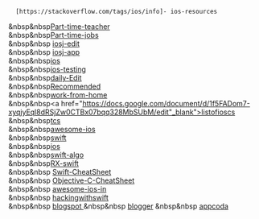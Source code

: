   
   
	  [https://stackoverflow.com/tags/ios/info]- ios-resources
&nbsp&nbsp<a href="https://www.naukri.com/part-time-teacher-jobs" target="_blank">Part-time-teacher	 </a> <br>
&nbsp&nbsp<a href="https://www.naukri.com/part-time-jobs" target="_blank">Part-time-jobs  </a> <br>
&nbsp&nbsp <a href="https://github.com/iosdevvivek/iosdevvivek.github.io/edit/master/iosj.md"> iosj-edit</a><br>
	&nbsp&nbsp <a href ="https://github.com/iosdevvivek/iosdevvivek.github.io/blob/master/iosj.md" > iosj-app </a> <br>	
&nbsp&nbsp<a href="https://www.naukri.com/ios-jobs" target="_blank">ios  </a> <br>
&nbsp&nbsp<a href="https://www.naukri.com/mobile-testing-jobs" target="_blank">ios-testing </a> <br>
&nbsp&nbsp<a href="https://www.naukri.com/mnjuser/profile?id=&amp;altresid" target="_blank">daily-Edit</a> <br>
&nbsp&nbsp<a href="https://www.naukri.com/mnjuser/homepage?id=&prefmsg=1&altresid=" target="_blank">Recommended</a> <br>
&nbsp&nbsp<a href="https://www.naukri.com/work-from-home-jobs-in-pune" target="_blank">work-from-home </a><br>
&nbsp&nbsp<a href="https://docs.google.com/document/d/1f5FADom7-xyqjyEql8dRSjZw0CTBx07bqq328MbSUbM/edit"_blank">listofioscs </a><br>
&nbsp&nbsp<a href="https://ibegin.tcs.com/iBegin/jobs/search">tcs</a> <br>
&nbsp&nbsp<a href="https://github.com/vsouza/awesome-ios">awesome-ios</a><br>
&nbsp&nbsp<a href="https://github.com/topics/swift">swift</a> <br>
&nbsp&nbsp<a href="https://github.com/topics/ios">ios</a> <br>
&nbsp&nbsp<a href="https://github.com/raywenderlich/swift-algorithm-club">swift-algo</a> <br>
&nbsp&nbsp<a href="https://github.com/ReactiveX/RxSwift">RX-swift</a><br>
&nbsp&nbsp <a href="https://github.com/iwasrobbed/Swift-CheatSheet">Swift-CheatSheet</a><br>
&nbsp&nbsp <a href="https://github.com/iwasrobbed/Objective-C-CheatSheet">Objective-C-CheatSheet</a> <br>
&nbsp&nbsp <a href="https://github.com/dashvlas/awesome-ios-interview/blob/master/Resources/English.md#integration-tests">awesome-ios-in</a><br> 
&nbsp&nbsp <a href= "https://www.hackingwithswift.com/articles"> hackingwithswift </a><br>
&nbsp&nbsp <a href="https://iosdev19.blogspot.com/"> blogspot </a>
&nbsp&nbsp <a href="https://www.blogger.com/blogger.g?blogID=1866054680084764085#allposts/src=sidebar"> blogger</a>
&nbsp&nbsp <a href="https://www.appcoda.com/tutorials/ios/"> appcoda </a> 

	
